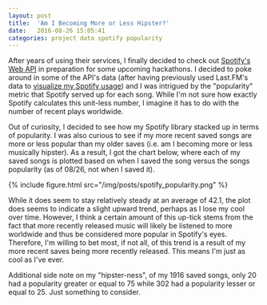 ```yaml
---
layout: post
title:  'Am I Becoming More or Less Hipster?'
date:   2016-08-26 15:05:41
categories: project data spotify popularity
---
```


After years of using their services, I finally decided to check out [Spotify's Web API](https://developer.spotify.com/web-api/) in preparation for some upcoming hackathons. I decided to poke around in some of the API's data (after having previously used Last.FM's data to [visualize my Spotify usage](2015/09/01/lastfm-scrobble-graphs.html)) and I was intrigued by the "popularity" metric that Spotify served up for each song. While I'm not sure how exactly Spotify calculates this unit-less number, I imagine it has to do with the number of recent plays worldwide.

Out of curiosity, I decided to see how my Spotify library stacked up in terms of popularity. I was also curious to see if my more recent saved songs are more or less popular than my older saves (i.e. am I becoming more or less musically hipster). As a result, I got the chart below, where each of my saved songs is plotted based on when I saved the song versus the songs popularity (as of 08/26, not when I saved it).

{% include figure.html src="/img/posts/spotify_popularity.png" %}

While it does seem to stay relatively steady at an average of 42.1, the plot does seems to indicate a slight upward trend, perhaps as I lose my cool over time. However, I think a certain amount of this up-tick stems from the fact that more recently released music will likely be listened to more worldwide and thus be considered more popular in Spotify's eyes. Therefore, I'm willing to bet most, if not all, of this trend is a result of my more recent saves being more recently released. This means I'm just as cool as I've ever.

Additional side note on my "hipster-ness", of my 1916 saved songs, only 20 had a popularity greater or equal to 75 while 302 had a popularity lesser or equal to 25. Just something to consider.